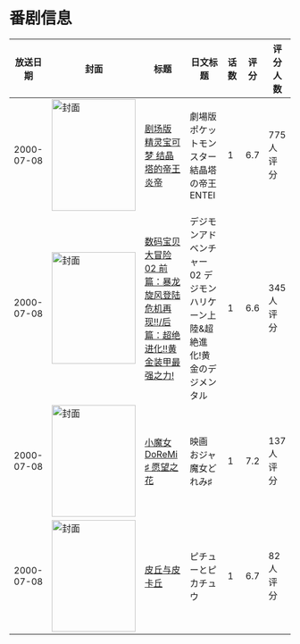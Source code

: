 # 番剧信息

|放送日期|封面|标题|日文标题|话数|评分|评分人数|
|---|---|---|---|---|---|---|
|2000-07-08|<img src="//lain.bgm.tv/pic/cover/c/e5/52/3024_uHcRT.jpg" alt="封面" style="width:150px;height:200px;object-fit:cover;">|[剧场版 精灵宝可梦 结晶塔的帝王 炎帝](https://bangumi.tv/subject/3024)|劇場版ポケットモンスター 結晶塔の帝王 ENTEI|1|6.7|775人评分|
|2000-07-08|<img src="//lain.bgm.tv/pic/cover/c/8b/83/3135_JduWl.jpg" alt="封面" style="width:150px;height:200px;object-fit:cover;">|[数码宝贝大冒险02 前篇：暴龙旋风登陆 危机再现!!/后篇：超绝进化!!黄金装甲最强之力!](https://bangumi.tv/subject/3135)|デジモンアドベンチャー02 デジモンハリケーン上陸&超絶進化!黄金のデジメンタル|1|6.6|345人评分|
|2000-07-08|<img src="//lain.bgm.tv/pic/cover/c/5d/25/14880_82i22.jpg" alt="封面" style="width:150px;height:200px;object-fit:cover;">|[小魔女DoReMi ♯ 愿望之花](https://bangumi.tv/subject/14880)|映画 おジャ魔女どれみ♯|1|7.2|137人评分|
|2000-07-08|<img src="//lain.bgm.tv/pic/cover/c/d5/0d/27778_zOMQu.jpg" alt="封面" style="width:150px;height:200px;object-fit:cover;">|[皮丘与皮卡丘](https://bangumi.tv/subject/27778)|ピチューとピカチュウ|1|6.7|82人评分|
